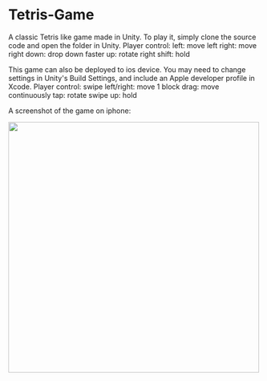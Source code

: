 # Tetris-Game

A classic Tetris like game made in Unity. To play it, simply clone the source code and open the folder in Unity. 
Player control: 
    left: move left
    right: move right
    down: drop down faster
    up: rotate
    right shift: hold

This game can also be deployed to ios device. You may need to change settings in Unity's Build Settings, and include an Apple developer profile in Xcode.
Player control:
    swipe left/right: move 1 block
    drag: move continuously
    tap: rotate
    swipe up: hold

A screenshot of the game on iphone:

<image src="images/iphoneX.PNG" height="500" >
